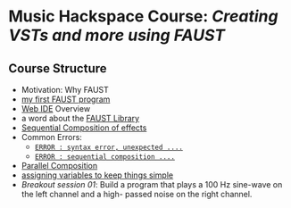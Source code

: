 # Music Hackspace Course: *Creating VSTs and more using FAUST*


## Course Structure
- Motivation: Why FAUST
- [my first FAUST program](noise.dsp)
- [Web IDE](https://faustide.grame.fr/) Overview
- a word about the [FAUST Library](https://github.com/grame-cncm/faustlibraries)
- [Sequential Composition of effects](sequential01.dsp)
- Common Errors:
  - [`ERROR : syntax error, unexpected ....`](commonErrors01.dsp)
  - [`ERROR : sequential composition ....`](commonErrors02.dsp)
- [Parallel Composition](parallel01.dsp)
- [assigning variables to keep things simple](variables.dsp)
- *Breakout session 01*: Build a program that plays a 100 Hz sine-wave on the left channel and a high- passed noise on the right channel.
